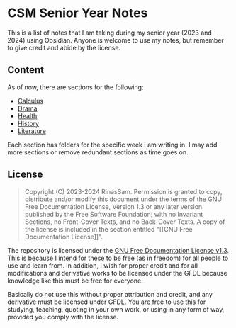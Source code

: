 
# CSM Senior Year Notes

This is a list of notes that I am taking during my senior year (2023 and 2024) using Obsidian. Anyone is welcome to use my notes, but remember to give credit and abide by the license.


## Content

As of now, there are sections for the following:
- [Calculus](./Calculus)
- [Drama](./Drama)
- [Health](./Health)
- [History](./History)
- [Literature](./Literature)

Each section has folders for the specific week I am writing in. I may add more sections or remove redundant sections as time goes on.

## License

>  Copyright (C)  2023-2024  RinasSam.
 > Permission is granted to copy, distribute and/or modify this document under the terms of the GNU Free Documentation License, Version 1.3 or any later version published by the Free Software Foundation; with no Invariant Sections, no Front-Cover Texts, and no Back-Cover Texts. A copy of the license is included in the section entitled "[[GNU Free Documentation License]]".

The repository is licensed under the [GNU Free Documentation License v1.3](./LICENSE). This is because I intend for these to be free (as in freedom) for all people to use and learn from. In addition, I wish for proper credit and for all modifications and derivative works to be licensed under the GFDL because knowledge like this must be free for everyone.

Basically do not use this without proper attribution and credit, and any derivative must be licensed under GFDL. You are free to use this for studying, teaching, quoting in your own work, or using in any form of way, provided you comply with the license.
